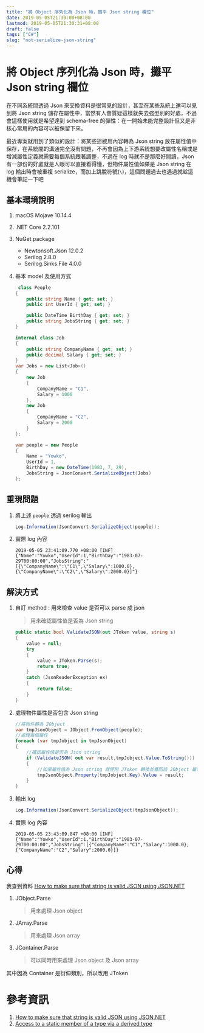 ```yaml
---
title: "將 Object 序列化為 Json 時，攤平 Json string 欄位"
date: 2019-05-05T21:30:00+08:00
lastmod: 2019-05-05T21:30:31+08:00
draft: false
tags: ["C#"]
slug: "not-serialize-json-string"
---
```

# 將 Object 序列化為 Json 時，攤平 Json string 欄位

在不同系統間透過 Json 來交換資料是很常見的設計，甚至在某些系統上還可以見到將 Json string 儲存在屬性中，當然有人會質疑這樣就失去強型別的好處，不過會這樣使用就是希望達到 schema-free 的彈性：在一開始未能完整設計但又是非核心常用的內容可以被保留下來。

最近專案就用到了類似的設計：將某些述敘用內容轉為 Json string 放在屬性值中保存，在系統間的溝通完全沒有問題，不再會因為上下游系統想要改屬性名稱或是增減屬性定義就需要每個系統跟著調整，不過在 log 時就不是那麼好閱讀，Json 有一部份的好處就是人眼可以直接看得懂，但物件屬性值如果是 Json string 在 log 輸出時會被重複 serialize，而加上跳脫符號(`\`)，這個問題過去也遇過就趁這機會筆記一下吧

## 基本環境說明

1. macOS Mojave 10.14.4
2. .NET Core 2.2.101
3. NuGet package
   - Newtonsoft.Json 12.0.2
   - Serilog 2.8.0
   - Serilog.Sinks.File 4.0.0
4. 基本 model 及使用方式

    ```cs
     class People
    {
        public string Name { get; set; }
        public int UserId { get; set; }

        public DateTime BirthDay { get; set; }
        public string JobsString { get; set; }
    }

    internal class Job
    {
        public string CompanyName { get; set; }
        public decimal Salary { get; set; }
    }
    var Jobs = new List<Job>()
    {
        new Job
        {
            CompanyName = "C1",
            Salary = 1000
        },
        new Job
        {
            CompanyName = "C2",
            Salary = 2000
        }
    };

    var people = new People
    {
        Name = "Yowko",
        UserId = 1,
        BirthDay = new DateTime(1983, 7, 29),
        JobsString = JsonConvert.SerializeObject(Jobs)
    };
    ```


## 重現問題

1. 將上述 `people` 透過 serilog 輸出

    ```cs
    Log.Information(JsonConvert.SerializeObject(people));
    ```

2. 實際 log 內容

    ```
    2019-05-05 23:41:09.770 +08:00 [INF] {"Name":"Yowko","UserId":1,"BirthDay":"1983-07-29T00:00:00","JobsString":"[{\"CompanyName\":\"C1\",\"Salary\":1000.0},{\"CompanyName\":\"C2\",\"Salary\":2000.0}]"}
    ```

## 解決方式

1. 自訂 method : 用來檢查 value 是否可以 parse 成 json

    > 用來確認屬性值是否為 Json string

    ```cs
    public static bool ValidateJSON(out JToken value, string s)
    {
        value = null;
        try
        {
            value = JToken.Parse(s);
            return true;
        }
        catch (JsonReaderException ex)
        {
            return false;
        }
    }
    ```

2. 處理物件屬性是否包含 Json string

    ```cs
    //將物件轉為 JObject
    var tmpJsonObject = JObject.FromObject(people);
    //處理每個屬性
    foreach (var tmpJobject in tmpJsonObject)
    {
        //確認屬性值是否為 Json string
        if (ValidateJSON( out var result,tmpJobject.Value.ToString()))
        {
            //如果屬性值為 Json string 就使用 JToken 轉換並塞回該 JObject 屬性中
            tmpJsonObject.Property(tmpJobject.Key).Value = result; 
        }
    }
    ```

3. 輸出 log

    ```cs
    Log.Information(JsonConvert.SerializeObject(tmpJsonObject));
    ```

4. 實際 log 內容

    ```
    2019-05-05 23:43:09.847 +08:00 [INF] {"Name":"Yowko","UserId":1,"BirthDay":"1983-07-29T00:00:00","JobsString":[{"CompanyName":"C1","Salary":1000.0},{"CompanyName":"C2","Salary":2000.0}]}
    ```

## 心得

我查到資料 [How to make sure that string is valid JSON using JSON.NET](https://stackoverflow.com/a/20218426)

1. JObject.Parse

    > 用來處理 Json object

2. JArray.Parse

    > 用來處理 Json array

3. JContainer.Parse

    > 可以同時用來處理 Json object 及 Json array

其中因為 Container 是衍伸類別，所以改用 JToken

# 參考資訊

1. [How to make sure that string is valid JSON using JSON.NET](https://stackoverflow.com/a/20218426)
2. [Access to a static member of a type via a derived type](https://confluence.jetbrains.com/pages/viewpage.action?pageId=37232484)